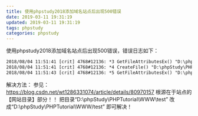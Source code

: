 ```yaml
---
title: 使用phpstudy2018添加域名站点后出现500错误
date: 2019-03-11 19:31:19
updated: 2019-03-11 19:31:19
tags: phpstudy
categories: phpstudy
---
```


使用phpstudy2018添加域名站点后出现500错误，错误日志如下：

``` html
2018/08/04 11:51:41 [crit] 4768#12136: *3 GetFileAttributesEx() "D:\phpStudy\PHPTutorial\WWW    est" failed (123: The filename, directory name, or volume label syntax is incorrect), client: 127.0.0.1, server: www.a.com, request: "GET / HTTP/1.1", host: "a.com"
2018/08/04 11:51:41 [crit] 4768#12136: *4 CreateFile() "D:\phpStudy\PHPTutorial\WWW est/favicon.ico" failed (123: The filename, directory name, or volume label syntax is incorrect), client: 127.0.0.1, server: www.a.com, request: "GET /favicon.ico HTTP/1.1", host: "a.com", referrer: "http://a.com/"
2018/08/04 11:51:43 [crit] 4768#12136: *5 GetFileAttributesEx() "D:\phpStudy\PHPTutorial\WWW    est" failed (123: The filename, directory name, or volume label syntax is incorrect), client: 127.0.0.1, server: www.a.com, request: "GET / HTTP/1.1", host: "a.com"
```

解决方法：
参见：https://blog.csdn.net/wt1286331074/article/details/80970157
根源在于站点的【网站目录】部分！！
把目录“D:\phpStudy\PHPTutorial\WWW\test” 改成“D:\phpStudy\PHPTutorial\WWW/test” 即可解决！
